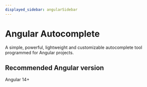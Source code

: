 ```yaml
---
displayed_sidebar: angularSidebar
---
```


# Angular Autocomplete 

A simple, powerful, lightweight and customizable autocomplete tool programmed for Angular projects.

## Recommended Angular version 

Angular 14+